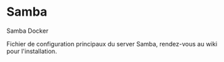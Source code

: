 # Samba
Samba Docker

Fichier de configuration principaux du server Samba, rendez-vous au wiki pour l'installation.
